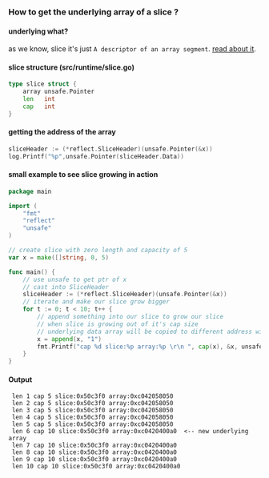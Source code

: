 ### How to get the underlying array of a slice ?

#### underlying what?
as we know, slice it's just `A descriptor of an array segment`. [read about it](https://blog.golang.org/go-slices-usage-and-internals).

#### slice structure (src/runtime/slice.go)

```go
type slice struct {
	array unsafe.Pointer
	len   int
	cap   int
}
```

#### getting the address of the array

```go
sliceHeader := (*reflect.SliceHeader)(unsafe.Pointer(&x))
log.Printf("%p",unsafe.Pointer(sliceHeader.Data))
```

#### small example to see slice growing in action


```go
package main

import (
	"fmt"
	"reflect"
	"unsafe"
)

// create slice with zero length and capacity of 5
var x = make([]string, 0, 5)

func main() {
	// use unsafe to get ptr of x
	// cast into SliceHeader
	sliceHeader := (*reflect.SliceHeader)(unsafe.Pointer(&x))
	// iterate and make our slice grow bigger
	for t := 0; t < 10; t++ {
		// append something into our slice to grow our slice
		// when slice is growing out of it's cap size
		// underlying data array will be copied to different address with bigger cap size
		x = append(x, "1")
		fmt.Printf("cap %d slice:%p array:%p \r\n ", cap(x), &x, unsafe.Pointer(sliceHeader.Data))
	}
}
```

#### Output

```
 len 1 cap 5 slice:0x50c3f0 array:0xc042058050
 len 2 cap 5 slice:0x50c3f0 array:0xc042058050
 len 3 cap 5 slice:0x50c3f0 array:0xc042058050
 len 4 cap 5 slice:0x50c3f0 array:0xc042058050
 len 5 cap 5 slice:0x50c3f0 array:0xc042058050
 len 6 cap 10 slice:0x50c3f0 array:0xc0420400a0  <-- new underlying array
 len 7 cap 10 slice:0x50c3f0 array:0xc0420400a0
 len 8 cap 10 slice:0x50c3f0 array:0xc0420400a0
 len 9 cap 10 slice:0x50c3f0 array:0xc0420400a0
 len 10 cap 10 slice:0x50c3f0 array:0xc0420400a0
 ```
